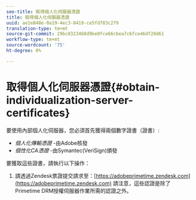 ```yaml
---
seo-title: 取得個人化伺服器憑證
title: 取得個人化伺服器憑證
uuid: ae1e848e-0a19-4ec3-8419-ce5fd783c279
translation-type: tm+mt
source-git-commit: 29bc8323460d9be0fce66cbea7c6fce46df20d61
workflow-type: tm+mt
source-wordcount: '75'
ht-degree: 0%

---
```



# 取得個人化伺服器憑證{#obtain-individualization-server-certificates}

要使用內部個人化伺服器，您必須首先獲得兩個數字證書（證書）:

* *個人化傳輸憑證* -由Adobe核發
* *個性化CA憑證* -由Symantec(VeriSign)頒發

要獲取這些證書，請執行以下操作：

1. 請透過Zendesk票證提交請求至：[https://adobeprimetime.zendesk.com](https://adobeprimetime.zendesk.com)
請注意，這些認證是除了Primetime DRM授權伺服器作業所需的認證之外。
